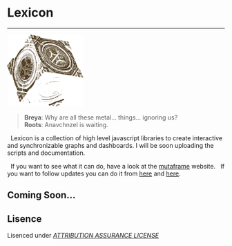 # Lexicon
----

<img alt = "LeXiCoN" src="./lexiconLogo.png" style="margin:auto;width:35%"></img>


>**Breya**: Why are all these metal... things... ignoring us?<br>
>**Roots**: Anavchnzel is waiting.<br>




&nbsp;&nbsp;Lexicon is a collection of high level javascript libraries to create interactive and synchronizable graphs and dashboards. I will be soon uploading the scripts and documentation. 

&nbsp;&nbsp;If you want to see what it can do, have a look at the [mutaframe][mutaframe] website.
&nbsp;&nbsp;If you want to follow updates you can do it from [here][myTwitter] and [here][mutaframeTwitter].




## Coming Soon...




Lisence
----
Lisenced under [*ATTRIBUTION ASSURANCE LICENSE*](./LISENCE.md)

   [mutaframe]: <http://deogen2.mutaframe.com/>
   [myTwitter]: <https://twitter.com/ibrhmTanyalcin>
   [mutaframeTwitter]: <https://twitter.com/MutaFrame>
 
   
